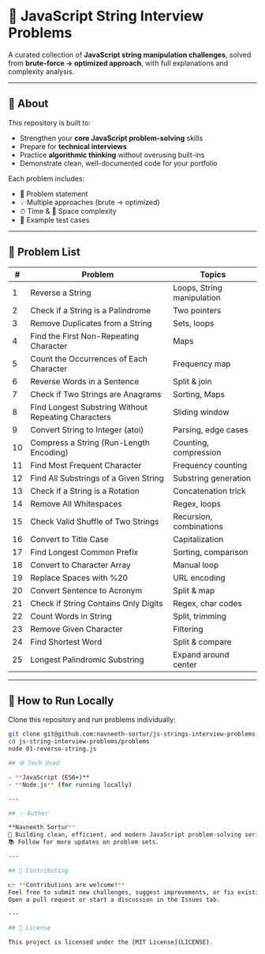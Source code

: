 # 🧠 JavaScript String Interview Problems

A curated collection of **JavaScript string manipulation challenges**, solved from **brute-force → optimized approach**, with full explanations and complexity analysis.

---

## 🚀 About

This repository is built to:

- Strengthen your **core JavaScript problem-solving** skills
- Prepare for **technical interviews**
- Practice **algorithmic thinking** without overusing built-ins
- Demonstrate clean, well-documented code for your portfolio

Each problem includes:

- 🧩 Problem statement
- 💡 Multiple approaches (brute → optimized)
- ⏱ Time & 💾 Space complexity
- 🧪 Example test cases

---

## 🧩 Problem List

| #   | Problem                                             | Topics                     |
| --- | --------------------------------------------------- | -------------------------- |
| 1   | Reverse a String                                    | Loops, String manipulation |
| 2   | Check if a String is a Palindrome                   | Two pointers               |
| 3   | Remove Duplicates from a String                     | Sets, loops                |
| 4   | Find the First Non-Repeating Character              | Maps                       |
| 5   | Count the Occurrences of Each Character             | Frequency map              |
| 6   | Reverse Words in a Sentence                         | Split & join               |
| 7   | Check if Two Strings are Anagrams                   | Sorting, Maps              |
| 8   | Find Longest Substring Without Repeating Characters | Sliding window             |
| 9   | Convert String to Integer (atoi)                    | Parsing, edge cases        |
| 10  | Compress a String (Run-Length Encoding)             | Counting, compression      |
| 11  | Find Most Frequent Character                        | Frequency counting         |
| 12  | Find All Substrings of a Given String               | Substring generation       |
| 13  | Check if a String is a Rotation                     | Concatenation trick        |
| 14  | Remove All Whitespaces                              | Regex, loops               |
| 15  | Check Valid Shuffle of Two Strings                  | Recursion, combinations    |
| 16  | Convert to Title Case                               | Capitalization             |
| 17  | Find Longest Common Prefix                          | Sorting, comparison        |
| 18  | Convert to Character Array                          | Manual loop                |
| 19  | Replace Spaces with %20                             | URL encoding               |
| 20  | Convert Sentence to Acronym                         | Split & map                |
| 21  | Check if String Contains Only Digits                | Regex, char codes          |
| 22  | Count Words in String                               | Split, trimming            |
| 23  | Remove Given Character                              | Filtering                  |
| 24  | Find Shortest Word                                  | Split & compare            |
| 25  | Longest Palindromic Substring                       | Expand around center       |

---

## 🧪 How to Run Locally

Clone this repository and run problems individually:

```bash
git clone git@github.com:navneeth-sortur/js-strings-interview-problems.git
cd js-string-interview-problems/problems
node 01-reverse-string.js

## ⚙️ Tech Used

- **JavaScript (ES6+)**
- **Node.js** (for running locally)

---

## ✨ Author

**Navneeth Sortur**
🧩 Building clean, efficient, and modern JavaScript problem-solving series.
📚 Follow for more updates on problem sets.

---

## 🤝 Contributing

👉 **Contributions are welcome!**
Feel free to submit new challenges, suggest improvements, or fix existing issues.
Open a pull request or start a discussion in the Issues tab.

---

## 📄 License

This project is licensed under the [MIT License](LICENSE).
```
